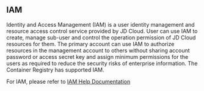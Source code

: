 ## IAM

Identity and Access Management (IAM) is a user identity management and resource access control service provided by JD Cloud. User can use IAM to create, manage sub-user and control the operation permission of JD Cloud resources for them. The primary account can use IAM to authorize resources in the management account to others without sharing account password or access secret key and assign minimum permissions for the users as required to reduce the security risks of enterprise information. The Container Registry has supported IAM.

For IAM, please refer to [IAM Help Documentation](https://docs.jdcloud.com/en/iam/product-overview)
